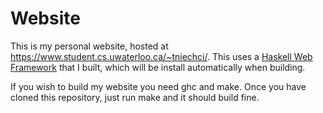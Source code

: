 Website
=======

This is my personal website, hosted at https://www.student.cs.uwaterloo.ca/~tniechci/. This uses a [Haskell Web Framework](https://github.com/TerranceN/Haskell-Web-Framework) that I built, which will be install automatically when building.

If you wish to build my website you need ghc and make. Once you have cloned this repository, just run make and it should build fine.